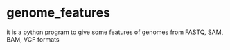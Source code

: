 # genome_features
it is a python program to give some features of genomes from FASTQ, SAM, BAM, VCF formats  
